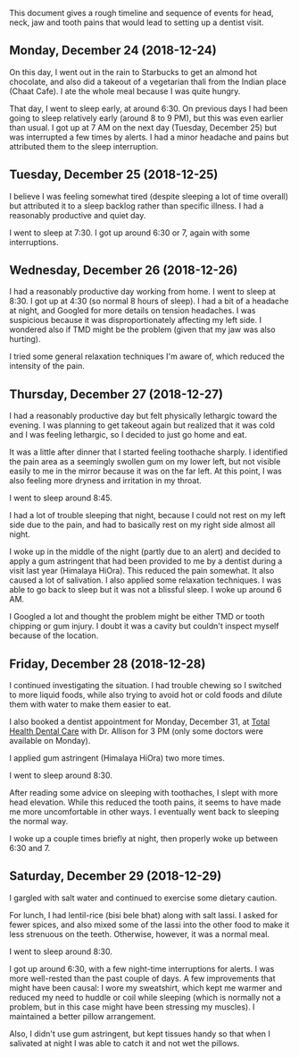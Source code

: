 This document gives a rough timeline and sequence of events for head,
neck, jaw and tooth pains that would lead to setting up a dentist
visit.

## Monday, December 24 (2018-12-24)

On this day, I went out in the rain to Starbucks to get an almond hot
chocolate, and also did a takeout of a vegetarian thali from the
Indian place (Chaat Cafe). I ate the whole meal because I was quite hungry.

That day, I went to sleep early, at around 6:30. On previous days I
had been going to sleep relatively early (around 8 to 9 PM), but this
was even earlier than usual. I got up at 7 AM on the next day
(Tuesday, December 25) but was interrupted a few times by alerts. I
had a minor headache and pains but attributed them to the sleep
interruption.

## Tuesday, December 25 (2018-12-25)

I believe I was feeling somewhat tired (despite sleeping a lot of time
overall) but attributed it to a sleep backlog rather than specific
illness. I had a reasonably productive and quiet day.

I went to sleep at 7:30. I got up around 6:30 or 7, again with some
interruptions.

## Wednesday, December 26 (2018-12-26)

I had a reasonably productive day working from home. I went to sleep
at 8:30. I got up at 4:30 (so normal 8 hours of sleep). I had a bit of
a headache at night, and Googled for more details on tension
headaches. I was suspicious because it was disproportionately
affecting my left side. I wondered also if TMD might be the problem
(given that my jaw was also hurting).

I tried some general relaxation techniques I'm aware of, which reduced
the intensity of the pain.

## Thursday, December 27 (2018-12-27)

I had a reasonably productive day but felt physically lethargic toward
the evening. I was planning to get takeout again but realized that it
was cold and I was feeling lethargic, so I decided to just go home and
eat.

It was a little after dinner that I started feeling toothache
sharply. I identified the pain area as a seemingly swollen gum on my
lower left, but not visible easily to me in the mirror because it was
on the far left. At this point, I was also feeling more dryness and
irritation in my throat.

I went to sleep around 8:45.

I had a lot of trouble sleeping that night, because I could not rest
on my left side due to the pain, and had to basically rest on my right
side almost all night.

I woke up in the middle of the night (partly due to an alert) and
decided to apply a gum astringent that had been provided to me by a
dentist during a visit last year (Himalaya HiOra). This reduced the
pain somewhat. It also caused a lot of salivation. I also applied some
relaxation techniques. I was able to go back to sleep but it was not a
blissful sleep. I woke up around 6 AM.

I Googled a lot and thought the problem might be either TMD or tooth
chipping or gum injury. I doubt it was a cavity but couldn't inspect
myself because of the location.

## Friday, December 28 (2018-12-28)

I continued investigating the situation. I had trouble chewing so I
switched to more liquid foods, while also trying to avoid hot or cold
foods and dilute them with water to make them easier to eat.

I also booked a dentist appointment for Monday, December 31, at [Total
Health Dental Care](https://www.totalhealthdentalcare.com) with
Dr. Allison for 3 PM (only some doctors were available on Monday).

I applied gum astringent (Himalaya HiOra) two more times.

I went to sleep around 8:30.

After reading some advice on sleeping with toothaches, I slept with more
head elevation. While this reduced the tooth pains, it seems to have
made me more uncomfortable in other ways. I eventually went back to
sleeping the normal way.

I woke up a couple times briefly at night, then properly woke up
between 6:30 and 7.

## Saturday, December 29 (2018-12-29)

I gargled with salt water and continued to exercise some dietary
caution.

For lunch, I had lentil-rice (bisi bele bhat) along with salt lassi. I
asked for fewer spices, and also mixed some of the lassi into the
other food to make it less strenuous on the teeth. Otherwise, however,
it was a normal meal.

I went to sleep around 8:30.

I got up around 6:30, with a few night-time interruptions for
alerts. I was more well-rested than the past couple of days. A few
improvements that might have been causal: I wore my sweatshirt, which
kept me warmer and reduced my need to huddle or coil while sleeping
(which is normally not a problem, but in this case might have been
stressing my muscles). I maintained a better pillow arrangement.

Also, I didn't use gum astringent, but kept tissues handy so that when
I salivated at night I was able to catch it and not wet the pillows.
